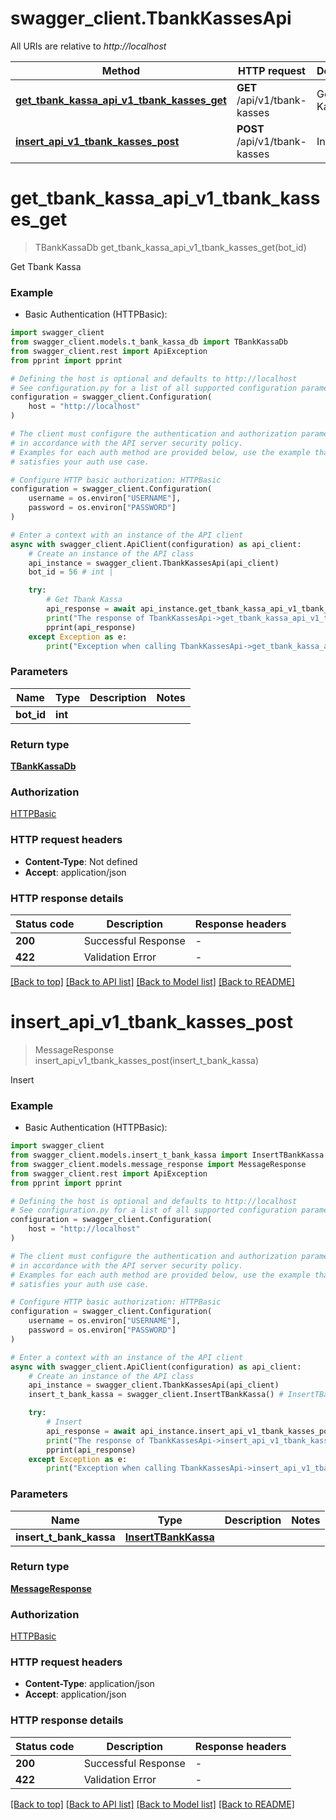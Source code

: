 # swagger_client.TbankKassesApi

All URIs are relative to *http://localhost*

Method | HTTP request | Description
------------- | ------------- | -------------
[**get_tbank_kassa_api_v1_tbank_kasses_get**](TbankKassesApi.md#get_tbank_kassa_api_v1_tbank_kasses_get) | **GET** /api/v1/tbank-kasses | Get Tbank Kassa
[**insert_api_v1_tbank_kasses_post**](TbankKassesApi.md#insert_api_v1_tbank_kasses_post) | **POST** /api/v1/tbank-kasses | Insert


# **get_tbank_kassa_api_v1_tbank_kasses_get**
> TBankKassaDb get_tbank_kassa_api_v1_tbank_kasses_get(bot_id)

Get Tbank Kassa

### Example

* Basic Authentication (HTTPBasic):

```python
import swagger_client
from swagger_client.models.t_bank_kassa_db import TBankKassaDb
from swagger_client.rest import ApiException
from pprint import pprint

# Defining the host is optional and defaults to http://localhost
# See configuration.py for a list of all supported configuration parameters.
configuration = swagger_client.Configuration(
    host = "http://localhost"
)

# The client must configure the authentication and authorization parameters
# in accordance with the API server security policy.
# Examples for each auth method are provided below, use the example that
# satisfies your auth use case.

# Configure HTTP basic authorization: HTTPBasic
configuration = swagger_client.Configuration(
    username = os.environ["USERNAME"],
    password = os.environ["PASSWORD"]
)

# Enter a context with an instance of the API client
async with swagger_client.ApiClient(configuration) as api_client:
    # Create an instance of the API class
    api_instance = swagger_client.TbankKassesApi(api_client)
    bot_id = 56 # int | 

    try:
        # Get Tbank Kassa
        api_response = await api_instance.get_tbank_kassa_api_v1_tbank_kasses_get(bot_id)
        print("The response of TbankKassesApi->get_tbank_kassa_api_v1_tbank_kasses_get:\n")
        pprint(api_response)
    except Exception as e:
        print("Exception when calling TbankKassesApi->get_tbank_kassa_api_v1_tbank_kasses_get: %s\n" % e)
```



### Parameters


Name | Type | Description  | Notes
------------- | ------------- | ------------- | -------------
 **bot_id** | **int**|  | 

### Return type

[**TBankKassaDb**](TBankKassaDb.md)

### Authorization

[HTTPBasic](../README.md#HTTPBasic)

### HTTP request headers

 - **Content-Type**: Not defined
 - **Accept**: application/json

### HTTP response details

| Status code | Description | Response headers |
|-------------|-------------|------------------|
**200** | Successful Response |  -  |
**422** | Validation Error |  -  |

[[Back to top]](#) [[Back to API list]](../README.md#documentation-for-api-endpoints) [[Back to Model list]](../README.md#documentation-for-models) [[Back to README]](../README.md)

# **insert_api_v1_tbank_kasses_post**
> MessageResponse insert_api_v1_tbank_kasses_post(insert_t_bank_kassa)

Insert

### Example

* Basic Authentication (HTTPBasic):

```python
import swagger_client
from swagger_client.models.insert_t_bank_kassa import InsertTBankKassa
from swagger_client.models.message_response import MessageResponse
from swagger_client.rest import ApiException
from pprint import pprint

# Defining the host is optional and defaults to http://localhost
# See configuration.py for a list of all supported configuration parameters.
configuration = swagger_client.Configuration(
    host = "http://localhost"
)

# The client must configure the authentication and authorization parameters
# in accordance with the API server security policy.
# Examples for each auth method are provided below, use the example that
# satisfies your auth use case.

# Configure HTTP basic authorization: HTTPBasic
configuration = swagger_client.Configuration(
    username = os.environ["USERNAME"],
    password = os.environ["PASSWORD"]
)

# Enter a context with an instance of the API client
async with swagger_client.ApiClient(configuration) as api_client:
    # Create an instance of the API class
    api_instance = swagger_client.TbankKassesApi(api_client)
    insert_t_bank_kassa = swagger_client.InsertTBankKassa() # InsertTBankKassa | 

    try:
        # Insert
        api_response = await api_instance.insert_api_v1_tbank_kasses_post(insert_t_bank_kassa)
        print("The response of TbankKassesApi->insert_api_v1_tbank_kasses_post:\n")
        pprint(api_response)
    except Exception as e:
        print("Exception when calling TbankKassesApi->insert_api_v1_tbank_kasses_post: %s\n" % e)
```



### Parameters


Name | Type | Description  | Notes
------------- | ------------- | ------------- | -------------
 **insert_t_bank_kassa** | [**InsertTBankKassa**](InsertTBankKassa.md)|  | 

### Return type

[**MessageResponse**](MessageResponse.md)

### Authorization

[HTTPBasic](../README.md#HTTPBasic)

### HTTP request headers

 - **Content-Type**: application/json
 - **Accept**: application/json

### HTTP response details

| Status code | Description | Response headers |
|-------------|-------------|------------------|
**200** | Successful Response |  -  |
**422** | Validation Error |  -  |

[[Back to top]](#) [[Back to API list]](../README.md#documentation-for-api-endpoints) [[Back to Model list]](../README.md#documentation-for-models) [[Back to README]](../README.md)

